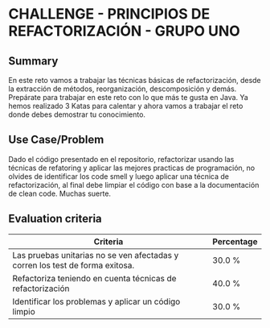 # CHALLENGE - PRINCIPIOS DE REFACTORIZACIÓN - GRUPO UNO #

## Summary ##

En este reto vamos a trabajar las técnicas básicas de refactorización, desde la extracción de métodos, reorganización, descomposición y demás. Prepárate para trabajar en este reto con lo que más te gusta en Java. Ya hemos realizado 3 Katas para calentar y ahora vamos a trabajar el reto donde debes demostrar tu conocimiento.

## Use Case/Problem ##

Dado el código presentado en el repositorio, refactorizar usando las técnicas de refatoring y aplicar las mejores practicas de programación, no olvides de identificar los code smell y luego aplicar una técnica de refactorización, al final debe limpiar el código con base a la documentación de clean code. Muchas suerte.

## Evaluation criteria ##

| Criteria                                                                      | Percentage |
| ----------------------------------------------------------------------------- | ---------- |
| Las pruebas unitarias no se ven afectadas y corren los test de forma exitosa. | 30.0 %     |
| Refactoriza teniendo en cuenta técnicas de refactorización                    | 40.0 %     |
| Identificar los problemas y aplicar un código limpio                          | 30.0 %     |